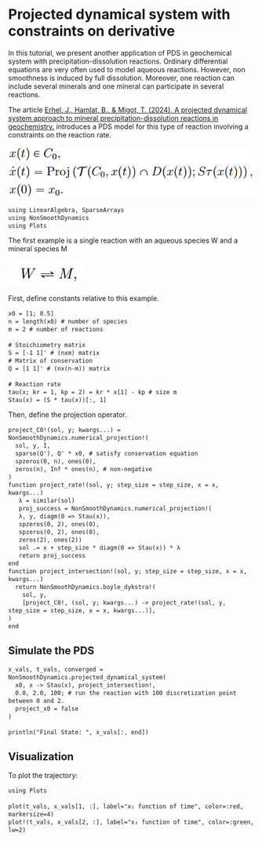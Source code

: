 # Projected dynamical system with constraints on derivative

In this tutorial, we present another application of PDS in geochemical system with precipitation-dissolution reactions. Ordinary differential equations are very often used to model aqueous
reactions. However, non smoothness is induced by full dissolution. Moreover, one
reaction can include several minerals and one mineral can participate in several reactions.

The article [Erhel, J., Hamlat, B., & Migot, T. (2024). A projected dynamical system approach to mineral precipitation-dissolution reactions in geochemistry.](https://inria.hal.science/hal-04631094/file/Chapitre3_article.pdf) introduces a PDS model for this type of reaction involving a constraints on the reaction rate.

![Alt](./assets/Geochemistry-model.png "PDS in geochemistry")

```@example ex1
using LinearAlgebra, SparseArrays
using NonSmoothDynamics
using Plots
```

The first example is a single reaction with an aqueous species W and a mineral species M

![Alt](./assets/Geochemistry-WM.png "Equation W->M")

First, define constants relative to this example.

```@example ex1
x0 = [1; 0.5]
n = length(x0) # number of species
m = 2 # number of reactions

# Stoichiometry matrix
S = [-1 1]' # (nxm) matrix
# Matrix of conservation
Q = [1 1]' # (nx(n-m)) matrix

# Reaction rate
tau(x; kr = 1, kp = 2) = kr * x[1] - kp # size m
Stau(x) = (S * tau(x))[:, 1]
```

Then, define the projection operator.

```@example ex1
project_C0!(sol, y; kwargs...) = NonSmoothDynamics.numerical_projection!(
  sol, y, I,
  sparse(Q'), Q' * x0, # satisfy conservation equation
  spzeros(0, n), ones(0),
  zeros(n), Inf * ones(n), # non-negative
)
function project_rate!(sol, y; step_size = step_size, x = x, kwargs...)
   λ = similar(sol)
   proj_success = NonSmoothDynamics.numerical_projection!(
   λ, y, diagm(0 => Stau(x)),
   spzeros(0, 2), ones(0),
   spzeros(0, 2), ones(0),
   zeros(2), ones(2))
   sol .= x + step_size * diagm(0 => Stau(x)) * λ
   return proj_success
end
function project_intersection!(sol, y; step_size = step_size, x = x, kwargs...)
  return NonSmoothDynamics.boyle_dykstra!(
    sol, y,
    [project_C0!, (sol, y; kwargs...) -> project_rate!(sol, y, step_size = step_size, x = x, kwargs...)],
)
end
```

## Simulate the PDS

```@example ex1
x_vals, t_vals, converged = NonSmoothDynamics.projected_dynamical_system(
  x0, x -> Stau(x), project_intersection!,
  0.0, 2.0, 100; # run the reaction with 100 discretization point between 0 and 2.
  project_x0 = false
)

println("Final State: ", x_vals[:, end])
```

## Visualization

To plot the trajectory:

```@example ex1
using Plots

plot(t_vals, x_vals[1, :], label="x₁ function of time", color=:red, markersize=4)
plot!(t_vals, x_vals[2, :], label="x₂ function of time", color=:green, lw=2)
```
